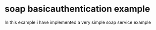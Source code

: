 # soap basicauthentication example 
 In this example i have implemented a very simple soap service example 

